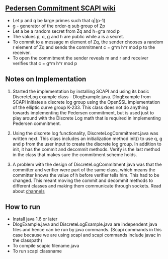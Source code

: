 ## [Pedersen Commitment SCAPI wiki](http://scapi.readthedocs.io/en/latest/interactive_layer/commitments.html)

* Let p and q be large primes such that q|(p-1)
* g - generator of the order-q sub group of Zp
* Let a be a random secret from Zq and h=g^a mod p
* The values p, q, g and h are public while a is a secret. 
* To commit to a message m element of Zq, the sender chooses a random r element of Zq and sends the commitment c = g^m h^r mod p to the receiver.
* To open the commitment the sender reveals m and r and receiver verifies that c = g^m h^r mod p

## Notes on Implementation

1. Started the implementation by installing SCAPI and using its basic DiscreteLog example class - DlogExample.java. DlogExample from SCAPI initiates a discrete log group using the OpenSSL implementation of the elliptic curve group K-233. This class does not do anything towards implementing the Pedersen commitment, but is used just to play around with the Discrete Log math that is required in implementing Pedersen commitment. 

2. Using the discrete log functionality, DiscreteLogCommitment.java was written next. This class includes an initialization method init() to use q, g and p from the user input to create the discrete log group. In addition to init, it has the commit and decommit methods. Verify is the last method in the class that makes sure the commitment scheme holds. 

3. A problem with the design of DiscreteLogCommitment.java was that the committer and verifier were part of the same class, which means the committer knows the value of h before verifier tells him. This had to be changed. This meant moving the commit and decommit methods to different classes and making them communicate through sockets. Read about [channels](https://github.com/devanharikumar89/crypto/tree/master/channel) 


## How to run

* Install java 1.6 or later
* DlogExample.java and DiscreteLogExample.java are independent java files and hence can be run by java commands. (Scapi commands in this case because we are using scapi and scapi commands include javac in the classpath) 
* To compile scapic filename.java
* To run scapi classname
